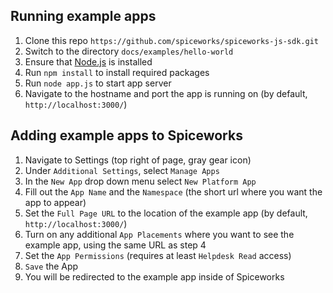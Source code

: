 Running example apps
-------------------------------
1. Clone this repo `https://github.com/spiceworks/spiceworks-js-sdk.git`
2. Switch to the directory `docs/examples/hello-world`
3. Ensure that [Node.js](http://nodejs.org/) is installed
4. Run `npm install` to install required packages
5. Run `node app.js` to start app server
6. Navigate to the hostname and port the app is running on (by default, `http://localhost:3000/`)

Adding example apps to Spiceworks
--------------------------------------------------
1. Navigate to Settings (top right of page, gray gear icon)
2. Under `Additional Settings`, select `Manage Apps`
3. In the `New App` drop down menu select `New Platform App`
4. Fill out the `App Name` and the `Namespace` (the short url where you want the app to appear)
5. Set the `Full Page URL` to the location of the example app (by default, `http://localhost:3000/`)
6. Turn on any additional `App Placements` where you want to see the example app, using the same URL as step 4
7. Set the `App Permissions` (requires at least `Helpdesk Read` access)
8. `Save` the App
9. You will be redirected to the example app inside of Spiceworks
